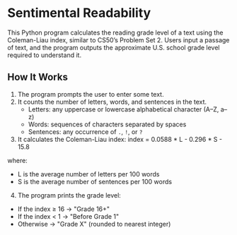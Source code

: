 # Sentimental Readability

This Python program calculates the reading grade level of a text using the Coleman-Liau index, similar to CS50’s Problem Set 2. Users input a passage of text, and the program outputs the approximate U.S. school grade level required to understand it.

## How It Works

1. The program prompts the user to enter some text.
2. It counts the number of letters, words, and sentences in the text.
   - Letters: any uppercase or lowercase alphabetical character (A–Z, a–z)
   - Words: sequences of characters separated by spaces
   - Sentences: any occurrence of `.`, `!`, or `?`
3. It calculates the Coleman-Liau index: index = 0.0588 * L - 0.296 * S - 15.8

where:
- L is the average number of letters per 100 words
- S is the average number of sentences per 100 words

4. The program prints the grade level:
- If the index ≥ 16 → "Grade 16+"
- If the index < 1 → "Before Grade 1"
- Otherwise → "Grade X" (rounded to nearest integer)
